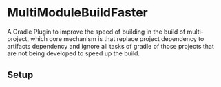 # MultiModuleBuildFaster

A Gradle Plugin to improve the speed of building in the build of multi-project, which core mechanism
is that replace project dependency to artifacts dependency and ignore all tasks of gradle of those
projects that are not being developed to speed up the build.

## Setup
